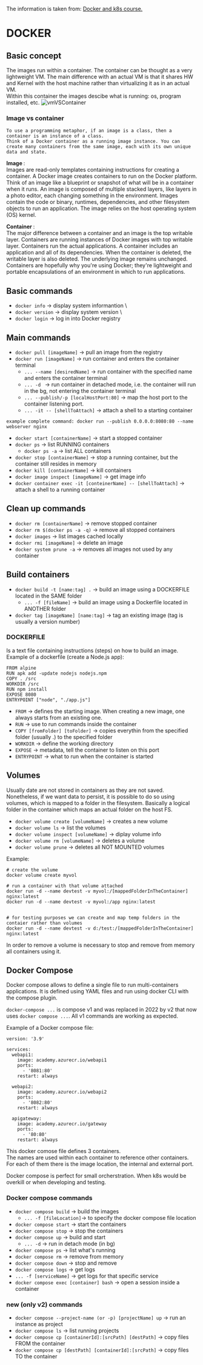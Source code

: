 The information is taken from: [Docker and k8s course.](https://www.youtube.com/watch?v=kTp5xUtcalw&t=1724s&ab_channel=freeCodeCamp.org)
# DOCKER 
## Basic concept 
The images run within a container. The container can be thought as a very lightweight VM. The main difference with an actual VM is that it shares HW and Kernel with the host machine rather than virtualizing it as in an actual VM. \
Within this container the images descibe what is running: os, program installed, etc.
![vmVSContainer](images/containerVSvm.png)

### Image vs container
```
To use a programming metaphor, if an image is a class, then a container is an instance of a class.
Think of a Docker container as a running image instance. You can create many containers from the same image, each with its own unique data and state.
```
<strong> Image </strong>:  
Images are read-only templates containing instructions for creating a container. A Docker image creates containers to run on the Docker platform.
Think of an image like a blueprint or snapshot of what will be in a container when it runs.
An image is composed of multiple stacked layers, like layers in a photo editor, each changing something in the environment. Images contain the code or binary, runtimes, dependencies, and other filesystem objects to run an application. The image relies on the host operating system (OS) kernel.  

<strong> Container </strong>:  
The major difference between a container and an image is the top writable layer. Containers are running instances of Docker images with top writable layer. Containers run the actual applications. A container includes an application and all of its dependencies. When the container is deleted, the writable layer is also deleted. The underlying image remains unchanged. Containers are hopefully why you're using Docker; they're lightweight and portable encapsulations of an environment in which to run applications.



## Basic commands
- `docker info` -> display system informantion \
- `docker version` -> display system version \
- `docker login` -> log in into Docker registry 

## Main commands 
- `docker pull [imageName]` -> pull an image from the registry  
- `docker run [imageName]` -> run container and enters the container terminal  
  - `... --name [desiredName]` -> run container with the specified name and enters the container terminal  
  - `... -d ` -> run container in detached mode, i.e. the container will run in the bg, not entering the container terminal  
  - `... --publish/-p [localHostPort:80]` -> map the host port to the container listening port.  
  -  `... -it -- [shellToAttach]` -> attach a shell to a starting container
```
example complete command: docker run --publish 0.0.0.0:8080:80 --name webserver nginx
```  

- `docker start [containerName]` -> start a stopped container  
- `docker ps` -> list RUNNING containers  
  - `docker ps -a` -> list ALL containers  
- `docker stop [containerName]` -> stop a running container, but the container still resides in memory  
- `docker kill [containerName]` -> kill containers  
- `docker image inspect [imageName]` -> get image info  
- `docker container exec -it [conteinerName] -- [shellToAttach]` -> attach a shell to a running container

## Clean up commands
- `docker rm [containerName]` -> remove stopped container
- `docker rm $(docker ps -a -q)` -> remove all stopped containers
- `docker images` -> list images cached locally
- `docker rmi [imageName]` -> delete an image
- `docker system prune -a` -> removes all images not used by any container

## Build containers
- `docker build -t [name:tag] .` -> build an image using a DOCKERFILE located in the SAME folder
  - `... -f [fileName]` -> build an image using a Dockerfile located in ANOTHER folder
- `docker tag [imageName] [name:tag]` -> tag an existing image (tag is usually a version number)

### DOCKERFILE
Is a text file containing instructions (steps) on how to build an image.
Example of a dockerfile (create a Node.js app):
```
FROM alpine 
RUN apk add -update nodejs nodejs.npm
COPY . /src
WORKDIR /src
RUN npm install
EXPOSE 8080
ENTRYPOINT ["node", "./app.js"]
```
- `FROM` -> defines the starting image. When creating a new image, one always starts from an existing one. 
- `RUN` -> use to run commands inside the container
- `COPY [fromFolder] [toFolder]` -> copies everythin from the specified folder (usually .) to the specified folder
- `WORKDIR` -> define the working directory
- `EXPOSE` -> metadata, tell the container to listen on this port
- `ENTRYPOINT` -> what to run when the container is started

## Volumes
Usually date are not stored in containers as they are not saved.  
Nonetheless, if we want data to persist, it is possible to do so using volumes, which is mapped to a folder in the filesystem. Basically a logical folder in the container which maps an actual folder on the host FS.

- `docker volume create [volumeName]` -> creates a new volume
- `docker volume ls` -> list the volumes
- `docker volume inspect [volumeName]` -> diplay volume info
- `docker volume rm [volumeName]` -> deletes a volume
- `docker volume prune` -> deletes all NOT MOUNTED volumes  
  
Example:
```
# create the volume
docker volume create myvol

# run a container with that volume attached
docker run -d --name devtest -v myvol:/[mappedFolderInTheContainer] nginx:latest
docker run -d --name devtest -v myvol:/app nginx:latest


# for testing purposes we can create and map temp folders in the contaier rather than volumes
docker run -d --name devtest -v d:/test:/[mappedFolderInTheContainer] nginx:latest
```

In order to remove a volume is necessary to stop and remove from memory all containers using it. 

## Docker Compose
Docker compose allows to define a single file to run multi-containers applications. It is defined using YAML files and run using docker CLI with the compose plugin.

`docker-compose ...` is compose v1 and was replaced in 2022 by v2 that now uses `docker compose ...`. All v1 commands are working as expected.

Example of a Docker compose file:
```
version: '3.9'

services: 
  webapi1:
    image: academy.azurecr.io/webapi1
    ports:
      - '8081:80'
    restart: always
  
  webapi2:
    image: academy.azurecr.io/webapi2
    ports:
      - '8082:80'
    restart: always
  
  apigateway:
    image: academy.azurecr.io/gateway
    ports:
      - '80:80'
    restart: always
```
This docker comose file defines 3 containers.  
The names are used within each container to reference other containers. For each of them there is the image location, the internal and external port. 

Docker compose is perfect for small orcherstration. When k8s would be overkill or when developing and testing.

### Docker compose commands
- `docker compose build` -> build the images
  - `... -f [fileLocation]`-> to specify the docker compose file location
- `docker compose start` -> start the containers
- `docker compose stop` -> stop the containers
- `docker compose up` -> build and start
  - `... -d` -> run in detach mode (in bg)
- `docker compose ps` -> list what's running
- `docker compose rm` -> remove from memory
- `docker compose down` -> stop and remove
- `docker compose logs` -> get logs
- `... -f [serviceName]` -> get logs for that specific service
- `docker compose exec [container] bash` -> open a session inside a container

### new (only v2) commands
- `docker compose --project-name (or -p) [projectName] up` -> run an instance as project
- `docker compose ls` -> list running projects
- `docker compose cp [containerId]:[srcPath] [destPath]` -> copy files FROM the container
- `docker compose cp [destPath] [containerId]:[srcPath]` -> copy files TO the container
  